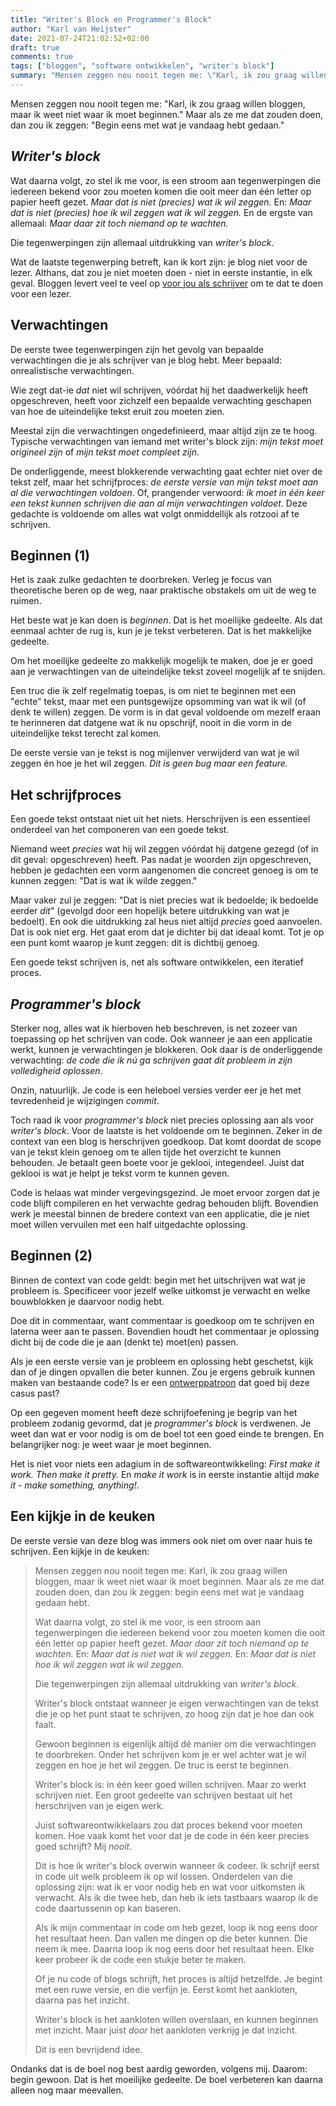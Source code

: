 ```yaml
---
title: "Writer's Block en Programmer's Block"
author: "Karl van Heijster"
date: 2021-07-24T21:02:52+02:00
draft: true
comments: true
tags: ["bloggen", "software ontwikkelen", "writer's block"]
summary: "Mensen zeggen nou nooit tegen me: \"Karl, ik zou graag willen bloggen, maar ik weet niet waar ik moet beginnen.\" Maar als ze me dat zouden doen, dan zou ik zeggen: \"Begin eens met wat je vandaag hebt gedaan.\" Wat daarna volgt, zo stel ik me voor, is een stroom aan tegenwerpingen die iedereen bekend voor zou moeten komen die ooit meer dan één letter op papier heeft gezet. Die tegenwerpingen zijn uitdrukking van *writer's block*."
---
```


Mensen zeggen nou nooit tegen me: "Karl, ik zou graag willen bloggen, maar ik weet niet waar ik moet beginnen." Maar als ze me dat zouden doen, dan zou ik zeggen: "Begin eens met wat je vandaag hebt gedaan."


## *Writer's block*


Wat daarna volgt, zo stel ik me voor, is een stroom aan tegenwerpingen die iedereen bekend voor zou moeten komen die ooit meer dan één letter op papier heeft gezet. *Maar dat is niet (precies) wat ik wil zeggen.* En: *Maar dat is niet (precies) hoe ik wil zeggen wat ik wil zeggen.* En de ergste van allemaal: *Maar daar zit toch niemand op te wachten.*


Die tegenwerpingen zijn allemaal uitdrukking van *writer's block*.


Wat de laatste tegenwerping betreft, kan ik kort zijn: je blog niet voor de lezer. Althans, dat zou je niet moeten doen - niet in eerste instantie, in elk geval. Bloggen levert veel te veel op [voor jou als schrijver](LINK) om te dat te doen voor een lezer.


## Verwachtingen


De eerste twee tegenwerpingen zijn het gevolg van bepaalde verwachtingen die je als schrijver van je blog hebt. Meer bepaald: onrealistische verwachtingen. 


Wie zegt dat-ie *dat* niet wil schrijven, vóórdat hij het daadwerkelijk heeft opgeschreven, heeft voor zichzelf een bepaalde verwachting geschapen van hoe de uiteindelijke tekst eruit zou moeten zien. 


Meestal zijn die verwachtingen ongedefinieerd, maar altijd zijn ze te hoog. Typische verwachtingen van iemand met writer's block zijn: *mijn tekst moet origineel zijn* of *mijn tekst moet compleet zijn*.


De onderliggende, meest blokkerende verwachting gaat echter niet over de tekst zelf, maar het schrijfproces: *de eerste versie van mijn tekst moet aan al die verwachtingen voldoen*. Of, prangender verwoord: *ik moet in één keer een tekst kunnen schrijven die aan al mijn verwachtingen voldoet*. Deze gedachte is voldoende om alles wat volgt onmiddellijk als rotzooi af te schrijven.


## Beginnen (1)


Het is zaak zulke gedachten te doorbreken. Verleg je focus van theoretische beren op de weg, naar praktische obstakels om uit de weg te ruimen.


Het beste wat je kan doen is *beginnen*. Dat is het moeilijke gedeelte. Als dat eenmaal achter de rug is, kun je je tekst verbeteren. Dat is het makkelijke gedeelte. 


Om het moeilijke gedeelte zo makkelijk mogelijk te maken, doe je er goed aan je verwachtingen van de uiteindelijke tekst zoveel mogelijk af te snijden. 


Een truc die ik zelf regelmatig toepas, is om niet te beginnen met een "echte" tekst, maar met een puntsgewijze opsomming van wat ik wil (of denk te willen) zeggen. De vorm is in dat geval voldoende om mezelf eraan te herinneren dat datgene wat ik nu opschrijf, nooit in die vorm in de uiteindelijke tekst terecht zal komen. 


De eerste versie van je tekst is nog mijlenver verwijderd van wat je wil zeggen én hoe je het wil zeggen. *Dit is geen bug maar een feature.* 


## Het schrijfproces


Een goede tekst ontstaat niet uit het niets. Herschrijven is een essentieel onderdeel van het componeren van een goede tekst.


Niemand weet *precies* wat hij wil zeggen vóórdat hij datgene gezegd (of in dit geval: opgeschreven) heeft. Pas nadat je woorden zijn opgeschreven, hebben je gedachten een vorm aangenomen die concreet genoeg is om te kunnen zeggen: "Dat is wat ik wilde zeggen." 


Maar vaker zul je zeggen: "Dat is niet precies wat ik bedoelde; ik bedoelde eerder *dit*" (gevolgd door een hopelijk betere uitdrukking van wat je bedoelt). En ook die uitdrukking zal heus niet altijd *precies* goed aanvoelen. Dat is ook niet erg. Het gaat erom dat je dichter bij dat ideaal komt. Tot je op een punt komt waarop je kunt zeggen: dit is dichtbij genoeg.


Een goede tekst schrijven is, net als software ontwikkelen, een iteratief proces.


## *Programmer's block*


Sterker nog, alles wat ik hierboven heb beschreven, is net zozeer van toepassing op het schrijven van code. Ook wanneer je aan een applicatie werkt, kunnen je verwachtingen je blokkeren. Ook daar is de onderliggende verwachting: *de code die ik nú ga schrijven gaat dit probleem in zijn volledigheid oplossen*. 


Onzin, natuurlijk. Je code is een heleboel versies verder eer je het met tevredenheid je wijzigingen *commit*.


Toch raad ik voor *programmer's block* niet precies oplossing aan als voor *writer's block*. Voor de laatste is het voldoende om te beginnen. Zeker in de context van een blog is herschrijven goedkoop. Dat komt doordat de scope van je tekst klein genoeg om te allen tijde het overzicht te kunnen behouden. Je betaalt geen boete voor je geklooi, integendeel. Juist dat geklooi is wat je helpt je tekst vorm te kunnen geven.


Code is helaas wat minder vergevingsgezind. Je moet ervoor zorgen dat je code blijft compileren en het verwachte gedrag behouden blijft. Bovendien werk je meestal binnen de bredere context van een applicatie, die je niet moet willen vervuilen met een half uitgedachte oplossing.


## Beginnen (2)


Binnen de context van code geldt: begin met het uitschrijven wat wat je probleem is. Specificeer voor jezelf welke uitkomst je verwacht en welke bouwblokken je daarvoor nodig hebt.


Doe dit in commentaar, want commentaar is goedkoop om te schrijven en laterna weer aan te passen. Bovendien houdt het commentaar je oplossing dicht bij de code die je aan (denkt te) moet(en) passen.


Als je een eerste versie van je probleem en oplossing hebt geschetst, kijk dan of je dingen opvallen die beter kunnen. Zou je ergens gebruik kunnen maken van bestaande code? Is er een [ontwerppatroon](https://en.wikipedia.org/wiki/Software_design_pattern) dat goed bij deze casus past?


Op een gegeven moment heeft deze schrijfoefening je begrip van het probleem zodanig gevormd, dat je *programmer's block* is verdwenen. Je weet dan wat er voor nodig is om de boel tot een goed einde te brengen. En belangrijker nog: je weet waar je moet beginnen.


Het is niet voor niets een adagium in de softwareontwikkeling: *First make it work. Then make it pretty.* En *make it work* is in eerste instantie altijd *make it - make something, anything!*.


## Een kijkje in de keuken


De eerste versie van deze blog was immers ook niet om over naar huis te schrijven. Een kijkje in de keuken:


> Mensen zeggen nou nooit tegen me: Karl, ik zou graag willen bloggen, maar ik weet niet waar ik moet beginnen. Maar als ze me dat zouden doen, dan zou ik zeggen: begin eens met wat je vandaag gedaan hebt.
> 
> Wat daarna volgt, zo stel ik me voor, is een stroom aan tegenwerpingen die iedereen bekend voor zou moeten komen die ooit één letter op papier heeft gezet. *Maar daar zit toch niemand op te wachten.* En: *Maar dat is niet wat ik wil zeggen.* En: *Maar dat is niet hoe ik wil zeggen wat ik wil zeggen.*
> 
> Die tegenwerpingen zijn allemaal uitdrukking van *writer's block*. 
>
> Writer's block ontstaat wanneer je eigen verwachtingen van de tekst die je op het punt staat te schrijven, zo hoog zijn dat je hoe dan ook faalt.
>
> Gewoon beginnen is eigenlijk altijd dé manier om die verwachtingen te doorbreken. Onder het schrijven kom je er wel achter wat je wil zeggen en hoe je het wil zeggen. De truc is eerst te beginnen. 
> 
> Writer's block is: in één keer goed willen schrijven. Maar zo werkt schrijven niet. Een groot gedeelte van schrijven bestaat uit het herschrijven van je eigen werk.
>
> Juist softwareontwikkelaars zou dat proces bekend voor moeten komen. Hoe vaak komt het voor dat je de code in één keer precies goed schrijft? Mij *nooit*. 
>
> Dit is hoe ik writer's block overwin wanneer ik codeer. Ik schrijf eerst in code uit welk probleem ik op wil lossen. Onderdelen van die oplossing zijn: wat ik er voor nodig heb en wat voor uitkomsten ik verwacht. Als ik die twee heb, dan heb ik iets tastbaars waarop ik de code daartussenin op kan baseren.
>
> Als ik mijn commentaar in code om heb gezet, loop ik nog eens door het resultaat heen. Dan vallen me dingen op die beter kunnen. Die neem ik mee. Daarna loop ik nog eens door het resultaat heen. Elke keer probeer ik de code een stukje beter te maken.
>
> Of je nu code of blogs schrijft, het proces is altijd hetzelfde. Je begint met een ruwe versie, en die verfijn je. Eerst komt het aankloten, daarna pas het inzicht.
>
> Writer's block is het aankloten willen overslaan, en kunnen beginnen met inzicht. Maar juist *door* het aankloten verkrijg je dat inzicht.
>
> Dit is een bevrijdend idee.


Ondanks dat is de boel nog best aardig geworden, volgens mij. Daarom: begin gewoon. Dat is het moeilijke gedeelte. De boel verbeteren kan daarna alleen nog maar meevallen.
